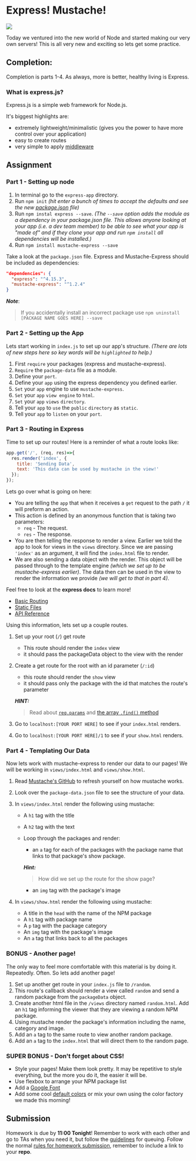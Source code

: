 # Express! Mustache!

![](https://media.giphy.com/media/UXlE9tMhPaJJC/giphy.gif)

Today we ventured into the new world of Node and started making our very own servers! This is all very new and exciting so lets get some practice.

## Completion:
Completion is parts 1-4. As always, more is better, healthy living is Express.

### What is express.js?

Express.js is a simple web framework for Node.js.

It's biggest highlights are:

- extremely lightweight/minimalistic (gives you the power to have more control over your application)
- easy to create routes
- very simple to apply [middleware](https://expressjs.com/en/guide/using-middleware.html)

## Assignment

### Part 1 - Setting up node

1. In terminal go to the `express-app` directory.
2. Run `npm init` _(hit enter a bunch of times to accept the defaults and see the new [package.json](https://docs.npmjs.com/cli/init) file)_
3. Run `npm instal express --save`. _(The `--save` option adds the module as a dependency in your package.json file. This allows anyone looking at your app (i.e. a dev team member) to be able to see what your app is "made of" and if they clone your app and run `npm install` all dependencies will be installed.)_
4. Run `npm install mustache-express --save`

Take a look at the `package.json` file. Express and Mustache-Express should be included as dependencies:

```json
"dependencies": {
  "express": "^4.15.3",
  "mustache-express": "^1.2.4"
}
```
***Note***:
> If you accidentally install an incorrect package use `npm uninstall [PACKAGE NAME GOES HERE] --save`

### Part 2 - Setting up the App

Lets start working in `index.js` to set up our app's structure. _(There are lots of new steps here so key words will be `highlighted` to help.)_

1. First `require` your packages (express and mustache-express).
2. `Require` the `package-data` file as a module.
3. Define your `port`.
4. Define your `app` using the express dependency you defined earlier.
5. `Set` your `app` engine to use `mustache-express`.
6. `Set` your `app` `view engine` to `html`.
7. `Set` your `app` `views` `directory`.
8. Tell your `app` to `use` the `public` `directory` as `static`.
9. Tell your `app` to `listen` on your `port`.

### Part 3 - Routing in Express

Time to set up our routes! Here is a reminder of what a route looks like:
```javascript
app.get('/', (req, res)=>{
  res.render('index', {
    title: 'Sending Data',
    text: 'This data can be used by mustache in the view!'
  });
});
```
Lets go over what is going on here:

- You are telling the `app` that when it receives a `get` request to the path `/` it will preform an action.
- This action is defined by an anonymous function that is taking two parameters:
    - `req` - The request.
    - `res` - The response.
- You are then telling the response to render a view. Earlier we told the app to look for views in the `views` directory. Since we are passing `'index'` as an argument, it will find the `index.html` file to render.
- We are also sending a data object with the render. This object will be passed through to the template engine _(which we set up to be mustache-express earlier)_. The data then can be used in the view to render the information we provide _(we will get to that in part 4)_.

Feel free to look at the **express docs** to learn more!

- [Basic Routing](https://expressjs.com/en/starter/basic-routing.html)
- [Static Files](https://expressjs.com/en/starter/static-files.html)
- [API Reference](https://expressjs.com/en/4x/api.html)

Using this information, lets set up a couple routes.

1. Set up your root (`/`) get route
    - This route should render the `index` view
    - it should pass the packageData object to the view with the render
2. Create a get route for the root with an id parameter (`/:id`)
    - this route should render the `show` view
    - it should pass only the package with the id that matches the route's parameter

    ***HINT:***
    > Read about [`req.params`](https://expressjs.com/en/4x/api.html#req.params) and [the array `.find()` method](https://developer.mozilla.org/en-US/docs/Web/JavaScript/Reference/Global_Objects/Array/find?v=example)

3. Go to `localhost:[YOUR PORT HERE]` to see if your `index.html` renders.
4. Go to `localhost:[YOUR PORT HERE]/1` to see if your `show.html` renders.

### Part 4 - Templating Our Data

Now lets work with mustache-express to render our data to our pages! We will be working in `views/index.html` and `views/show.html`.

1. Read [Mustache's GitHub](https://github.com/janl/mustache.js) to refresh yourself on how mustache works.
2. Look over the `package-data.json` file to see the structure of your data.
3. In `views/index.html` render the following using mustache:
    - A `h1` tag with the title
    - A `h2` tag with the text
    - Loop through the packages and render:
        - an `a` tag for each of the packages with the package name that links to that package's show package.

        ***Hint:***
        > How did we set up the route for the show page?

        - an `img` tag with the package's image

4. In `views/show.html` render the following using mustache:
    - A title in the `head` with the name of the NPM package
    - A `h1` tag with package name
    - A `p` tag with the package category
    - An `img` tag with the package's image
    - An `a` tag that links back to all the packages

### BONUS - Another page!

The only way to feel more comfortable with this material is by doing it. Repeatedly. Often. So lets add another page!

1. Set up another get route in your `index.js` file to `/random`.
2. This route's callback should render a view called `random` and send a random package from the `packageData` object.
3. Create another html file in the `/views` directory named `random.html`. Add an `h1` tag informing the viewer that they are viewing a random NPM package.
4. Using mustache render the package's information including the name, category and image.
5. Add an `a` tag to the same route to view another random package.
6. Add an `a` tag to the `index.html` that will direct them to the random page.

### SUPER BONUS - Don't forget about CSS!

- Style your pages! Make them look pretty. It may be repetitive to style everything, but the more you do it, the easier it will be.
- Use flexbox to arrange your NPM package list
- Add a [Google Font](https://fonts.google.com/)
- Add some cool [default colors](http://htmlcolorcodes.com/color-names/) or mix your own using the color factory we made this morning!


## Submission

Homework is due by **11:00 Tonight**! Remember to work with each other and go to TAs when you need it, but follow the [guidelines](https://git.generalassemb.ly/wdi-nyc-5-22/course-information/blob/master/how-to-queue-with-TAs.md) for queuing. Follow the normal [rules for homework submission](https://git.generalassemb.ly/wdi-nyc-5-22/course-information/blob/master/homework-policy.md), remember to include a link to your **repo**.
